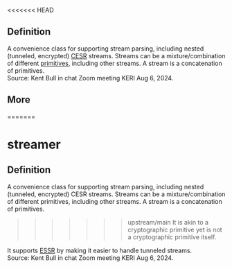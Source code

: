 <<<<<<< HEAD
## Definition
 A convenience class for supporting stream parsing, including nested (tunneled, encrypted) [CESR](CESR) streams. Streams can be a mixture/combination of different [primitives](primitive), including other streams. A stream is a concatenation of primitives.  
Source: Kent Bull in chat Zoom meeting KERI Aug 6, 2024.

## More
=======
# streamer
## Definition
 A convenience class for supporting stream parsing, including nested (tunneled, encrypted) CESR streams. Streams can be a mixture/combination of different primitives, including other streams. A stream is a concatenation of primitives.

>>>>>>> upstream/main
It is akin to a cryptographic primitive yet is not a cryptographic primitive itself. 

It supports [ESSR](ESSR) by making it easier to handle tunneled streams.  
Source: Kent Bull in chat Zoom meeting KERI Aug 6, 2024.